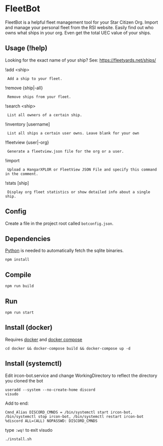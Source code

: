 # FleetBot

FleetBot is a helpful fleet management tool for your Star Citizen Org. Import and manage your personal fleet from the RSI website. Easily find out who owns
what ships in your org. Even get the total UEC value of your ships. 

## Usage (!help)

Looking for the exact name of your ship? See: https://fleetyards.net/ships/

!add \<ship\>
     
     Add a ship to your fleet.
     
!remove {ship|-all}

     Remove ships from your fleet.
     
!search \<ship\>
     
     List all owners of a certain ship.
     
!inventory [username]

     List all ships a certain user owns. Leave blank for your own
    
!fleetview {user|-org}

     Generate a fleetview.json file for the org or a user.
     
!import

     Upload a HangarXPLOR or FleetView JSON File and specify this command in the comment.
     
!stats [ship] 

     Display org fleet statistics or show detailed info about a single ship.
     
  
## Config

Create a file in the project root called `botconfig.json`.

## Dependencies

[Python](https://www.python.org/) is needed to automatically fetch the sqlite binaries.

```
npm install
```

## Compile

```
npm run build
```

## Run

```
npm run start
```

## Install (docker)
Requires [docker](https://docs.docker.com/get-docker/) and [docker compose](https://docs.docker.com/compose/install/) 
```
cd docker && docker-compose build && docker-compose up -d
```

## Install (systemctl)

Edit ircon-bot.service and change WorkingDirectory to reflect the directory you cloned the bot

```
useradd --system --no-create-home discord
visudo
```

Add to end:

```
Cmnd_Alias DISCORD_CMNDS = /bin/systemctl start ircon-bot, /bin/systemctl stop ircon-bot, /bin/systemctl restart ircon-bot
%discord ALL=(ALL) NOPASSWD: DISCORD_CMNDS
```

type `:wq!` to exit visudo

```
./install.sh
```
